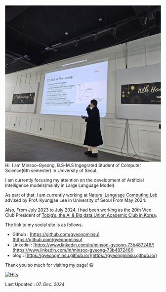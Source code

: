 ![github_profile.jpg](/github_profile.jpg)
Hi. I am Minsoo-Gyeong, B.S-M.S Ingegrated Student of Computer Science(6th semester) in University of Seoul.

I am currently focusing my attention on the development of Artificial Intelligence models(mainly in Large Language Model).

As part of that, I am currently working at [Natural Language Computing Lab](https://nlc-uos.github.io/) advised by Prof. Kyungjae Lee in University of Seoul From May 2024.

Also, From July 2023 to July 2024, I had been working as the 20th Vice Club President of [Tobig’s, the AI & Big data Union Academic Club in Korea](https://tobigs-datamarket.github.io/).

The link to my social site is as follows.

- Github : [https://github.com/gyeongminsu](https://github.com/gyeongminsu)
- Linkedin : [https://www.linkedin.com/in/minsoo-gyeong-73b487246/](https://www.linkedin.com/in/minsoo-gyeong-73b487246/)
- blog : [https://gyeongminsu.github.io/](https://gyeongminsu.github.io/)

Thank you so much for visiting my page! 😃

[![Hits](https://hits.seeyoufarm.com/api/count/incr/badge.svg?url=https%3A%2F%2Fgithub.com%2Fgyeongminsu&count_bg=%236D7F88&title_bg=%23555555&icon=&icon_color=%23E7E7E7&title=hits&edge_flat=false)](https://hits.seeyoufarm.com)

Last Updated : _07. Dec. 2024_
<!--
**gyeongminsu/gyeongminsu** is a ✨ _special_ ✨ repository because its `README.md` (this file) appears on your GitHub profile.

Here are some ideas to get you started:

- 🔭 I’m currently working on ...
- 🌱 I’m currently learning ...
- 👯 I’m looking to collaborate on ...
- 🤔 I’m looking for help with ...
- 💬 Ask me about ...
- 📫 How to reach me: ...
- 😄 Pronouns: ...
- ⚡ Fun fact: ...
-->
